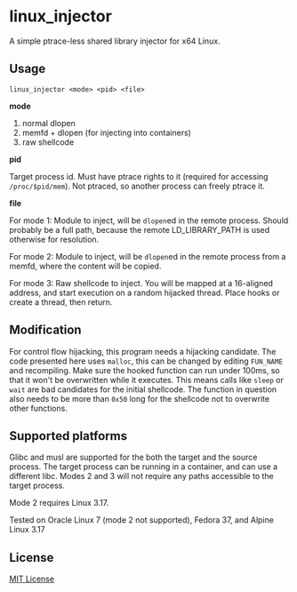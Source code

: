 # linux_injector

A simple ptrace-less shared library injector for x64 Linux.

## Usage

`linux_injector <mode> <pid> <file>`

**mode**

1. normal dlopen
2. memfd + dlopen (for injecting into containers)
3. raw shellcode

**pid**

Target process id. Must have ptrace rights to it (required for accessing `/proc/$pid/mem`). Not ptraced, so another process can freely ptrace it.

**file**

For mode 1: Module to inject, will be `dlopen`ed in the remote process. Should probably be a full path, because the remote LD_LIBRARY_PATH is used otherwise for resolution.

For mode 2: Module to inject, will be `dlopen`ed in the remote process from a memfd, where the content will be copied.

For mode 3: Raw shellcode to inject. You will be mapped at a 16-aligned address, and start execution on a random hijacked thread. Place hooks or create a thread, then return.

## Modification

For control flow hijacking, this program needs a hijacking candidate. The code presented here uses `malloc`, this can be changed by editing `FUN_NAME` and recompiling. Make sure the hooked function can run under 100ms, so that it won't be overwritten while it executes. This means calls like `sleep` or `wait` are bad candidates for the initial shellcode. The function in question also needs to be more than `0x50` long for the shellcode not to overwrite other functions.

## Supported platforms

Glibc and musl are supported for the both the target and the source process. The target process can be running in a container, and can use a different libc. Modes 2 and 3 will not require any paths accessible to the target process.

Mode 2 requires Linux 3.17.

Tested on Oracle Linux 7 (mode 2 not supported), Fedora 37, and Alpine Linux 3.17

## License

[MIT License](LICENSE)
